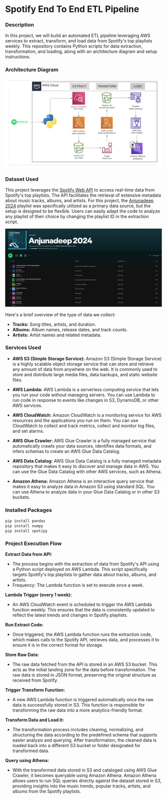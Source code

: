 # Spotify End To End ETL Pipeline

### Description
In this project, we will build an automated ETL pipeline leveraging AWS services to extract, transform, and load data from Spotify's top playlists weekly. This repository contains Python scripts for data extraction, transformation, and loading, along with an architecture diagram and setup instructions.

### Architecture Diagram
![Architecture Diagram](https://github.com/shantanup7/Spotify-End-To-End-ETL-Pipeline/blob/main/Architecture%20Diagram.png)

### Dataset Used
This project leverages the [Spotify Web API](https://developer.spotify.com/documentation/web-api) to access real-time data from Spotify's top playlists. The API facilitates the retrieval of extensive metadata about music tracks, albums, and artists. For this project, the [Anjunadeep 2024](https://open.spotify.com/playlist/2wSNKxLM217jpZnkAgYZPH?si=d51da583ba504452) playlist was specifically utilized as a primary data source, but the setup is designed to be flexible. Users can easily adapt the code to analyze any playlist of their choice by changing the playlist ID in the extraction script.

![Anjunadeep 2024](https://github.com/shantanup7/Spotify-End-To-End-ETL-Pipeline/blob/main/Images/Anjunadeep%202024.jpg)

Here's a brief overview of the type of data we collect:
- **Tracks:** Song titles, artists, and duration.
- **Albums:** Album names, release dates, and track counts.
- **Artists:** Artist names and related metadata.

### Services Used

- **AWS S3 (Simple Storage Service):** Amazon S3 (Simple Storage Service) is a highly scalable object storage service that can store and retrieve any amount of data from anywhere on the web. It is commonly used to store and distribute large media files, data backups, and static website files.

- **AWS Lambda:** AWS Lambda is a serverless computing service that lets you run your code without managing servers. You can use Lambda to run code in response to events like changes in S3, DynamoDB, or other AWS services.

-  **AWS CloudWatch:** Amazon CloudWatch is a monitoring service for AWS resources and the applications you run on them. You can use CloudWatch to collect and track metrics, collect and monitor log files, and set alarms.

-  **AWS Glue Crawler:** AWS Glue Crawler is a fully managed service that automatically crawls your data sources, identifies data formats, and infers schemas to create an AWS Glue Data Catalog.

- **AWS Data Catalog:** AWS Glue Data Catalog is a fully managed metadata repository that makes it easy to discover and manage data in AWS. You can use the Glue Data Catalog with other AWS services, such as Athena.

- **Amazon Athena:** Amazon Athena is an interactive query service that makes it easy to analyze data in Amazon S3 using standard SQL. You can use Athena to analyze data in your Glue Data Catalog or in other S3 buckets.

### Installed Packages
```
pip install pandas
pip install numpy
pip install spotipy
```

### Project Execution Flow

**Extract Data from API:**
- The process begins with the extraction of data from Spotify's API using a Python script deployed on AWS Lambda. This script specifically targets Spotify's top playlists to gather data about tracks, albums, and artists.
- Frequency: The Lambda function is set to execute once a week.

**Lambda Trigger (every 1 week):**
- An AWS CloudWatch event is scheduled to trigger the AWS Lambda function weekly. This ensures that the data is consistently updated to reflect the latest trends and changes in Spotify playlists.
  
**Run Extract Code:**
- Once triggered, the AWS Lambda function runs the extraction code, which makes calls to the Spotify API, retrieves data, and processes it to ensure it is in the correct format for storage.
  
**Store Raw Data:**
- The raw data fetched from the API is stored in an AWS S3 bucket. This acts as the initial landing zone for the data before transformation. The raw data is stored in JSON format, preserving the original structure as received from Spotify.
  
**Trigger Transform Function:**
- A new AWS Lambda function is triggered automatically once the raw data is successfully stored in S3. This function is responsible for transforming the raw data into a more analytics-friendly format.
  
**Transform Data and Load it:**
- The transformation process includes cleaning, normalizing, and structuring the data according to the predefined schema that supports easier analysis and querying.
After transformation, the cleaned data is loaded back into a different S3 bucket or folder designated for transformed data.

**Query using Athena:**
- With the transformed data stored in S3 and cataloged using AWS Glue Crawler, it becomes queryable using Amazon Athena.
Amazon Athena allows users to run SQL queries directly against the dataset stored in S3, providing insights into the music trends, popular tracks, artists, and albums from the Spotify playlists.
